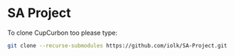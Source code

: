# SA Project

To clone CupCurbon too please type:

```bash
git clone --recurse-submodules https://github.com/iolk/SA-Project.git
```


